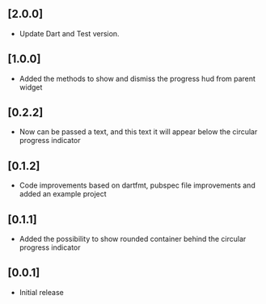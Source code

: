 ## [2.0.0]

* Update Dart and Test version.

## [1.0.0]

* Added the methods to show and dismiss the progress hud from parent widget

## [0.2.2]

* Now can be passed a text, and this text it will appear below the circular progress indicator

## [0.1.2]

* Code improvements based on dartfmt, pubspec file improvements and added an example project

## [0.1.1]

* Added the possibility to show rounded container behind the circular progress indicator

## [0.0.1]

* Initial release
